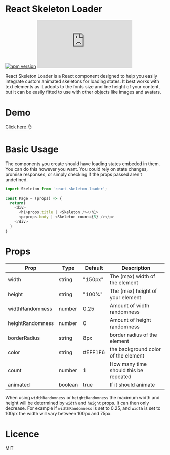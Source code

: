 # React Skeleton Loader

[![npm version](https://badge.fury.io/js/react-skeleton-loader.svg)](https://badge.fury.io/js/react-skeleton-loader)
[![gzip size](http://img.badgesize.io/https://unpkg.com/react-skeleton-loader/dist/Skeleton.min.js?compression=gzip)](https://unpkg.com/react-skeleton-loader/dist/Skeleton.min.js)

React Skeleton Loader is a React component designed to help you easily integrate custom animated skeletons for loading states.
It best works with text elements as it adopts to the fonts size and line height of your content, but it can be easily fitted to use with other objects like images and avatars.

# Demo
[Click here 👌](https://henrykuzmick.github.io/react-skeleton-loader)

# Basic Usage

The components you create should have loading states embeded in them.
You can do this however you want. You could rely on state changes, promise responses, or simply checking if the props passed aren't undefined. 

```js
import Skeleton from 'react-skeleton-loader';

const Page = (props) => {
  return(
    <div>
      <h1>props.title | <Skeleton /></h1>
      <p>props.body | <Skeleton count={5} /></p>
    </div>
  )
}
```

# Props

| Prop             | Type    | Default | Description                           |
| ---------------- | ------- | ------- | ------------------------------------- |
| width            | string  | "150px" | The (max) width of the element        |
| height           | string  | "100%"  | The (max) height of your element      |
| widthRandomness  | number  | 0.25    | Amount of width randomness            |
| heightRandomness | number  | 0       | Amount of height randomness           |
| borderRadius     | string  | 8px     | border radius of the element          |
| color            | string  | #EFF1F6 | the background color of the element   |
| count            | number  | 1       | How many time should this be repeated |
| animated         | boolean | true    | If it should animate                  |

When using `widthRandomness` or `heightRandomness` the maximum width and height will be determined by `width` and `height` props.
It can then only decrease. For example if `widthRandomness` is set to 0.25, and `width` is set to 100px the width will vary between 100px and 75px.

# Licence

MIT
